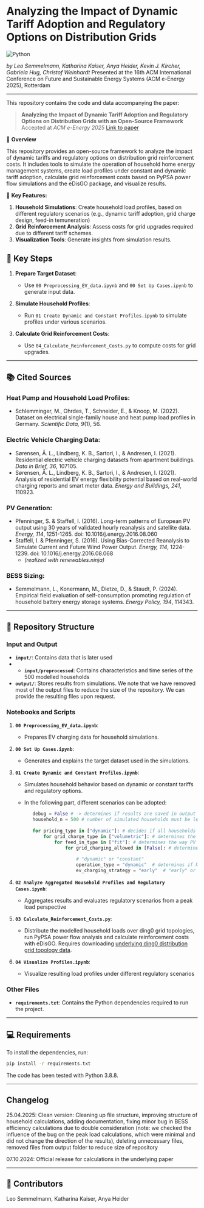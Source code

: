 # Analyzing the Impact of Dynamic Tariff Adoption and Regulatory Options on Distribution Grids

![Python](https://img.shields.io/badge/python-3.12-blue.svg)

*by Leo Semmelmann, Katharina Kaiser, Anya Heider, Kevin J. Kircher, Gabriela Hug, Christof Weinhardt*
Presented at the 16th ACM International Conference on Future and Sustainable Energy Systems (ACM e-Energy 2025), Rotterdam

---

This repository contains the code and data accompanying the paper:
> **Analyzing the Impact of Dynamic Tariff Adoption and Regulatory Options on Distribution Grids with an Open-Source Framework**
> Accepted at *ACM e-Energy 2025*
> [Link to paper](https://dl.acm.org/doi/10.1145/3679240.3734590)


🚀 **Overview**

This repository provides an open-source framework to analyze the impact of dynamic tariffs and regulatory options on distribution grid reinforcement costs. It includes tools to simulate the operation of household home energy management systems, create load profiles under constant and dynamic tariff adoption, calculate grid reinforcement costs based on PyPSA power flow simulations and the eDisGO package, and visualize results.

📄 **Key Features:**
1. **Household Simulations**: Create household load profiles, based on different regulatory scenarios (e.g., dynamic tariff adoption, grid charge design, feed-in temuneration)
2. **Grid Reinforcement Analysis**: Assess costs for grid upgrades required due to different tariff schemes.
3. **Visualization Tools**: Generate insights from simulation results.

## 🧩 Key Steps

1. **Prepare Target Dataset**:
   - Use `00 Preprocessing_EV_data.ipynb` and `00 Set Up Cases.ipynb` to generate input data.

2. **Simulate Household Profiles**:
   - Run `01 Create Dynamic and Constant Profiles.ipynb` to simulate profiles under various scenarios.

3. **Calculate Grid Reinforcement Costs**:
   - Use `04_Calculate_Reinforcement_Costs.py` to compute costs for grid upgrades.


---

## 📚 Cited Sources

### Heat Pump and Household Load Profiles:
- Schlemminger, M., Ohrdes, T., Schneider, E., & Knoop, M. (2022). Dataset on electrical single-family house and heat pump load profiles in Germany. *Scientific Data, 9*(1), 56.

### Electric Vehicle Charging Data:
- Sørensen, Å. L., Lindberg, K. B., Sartori, I., & Andresen, I. (2021). Residential electric vehicle charging datasets from apartment buildings. *Data in Brief, 36*, 107105.
- Sørensen, Å. L., Lindberg, K. B., Sartori, I., & Andresen, I. (2021). Analysis of residential EV energy flexibility potential based on real-world charging reports and smart meter data. *Energy and Buildings, 241*, 110923.

### PV Generation:
- Pfenninger, S. & Staffell, I. (2016). Long-term patterns of European PV output using 30 years of validated hourly reanalysis and satellite data. *Energy, 114*, 1251-1265. doi: 10.1016/j.energy.2016.08.060
- Staffell, I. & Pfenninger, S. (2016). Using Bias-Corrected Reanalysis to Simulate Current and Future Wind Power Output. *Energy, 114*, 1224-1239. doi: 10.1016/j.energy.2016.08.068
  - *(realized with renewables.ninja)*

### BESS Sizing:
- Semmelmann, L., Konermann, M., Dietze, D., & Staudt, P. (2024). Empirical field evaluation of self-consumption promoting regulation of household battery energy storage systems. *Energy Policy, 194*, 114343.

---


## 📂 Repository Structure

### **Input and Output**
- **`input/`**: Contains data that is later used
- - **`input/preprocessed`**: Contains characteristics and time series of the 500 modelled households
- **`output/`**: Stores results from simulations. We note that we have removed most of the output files to reduce the size of the repository. We can provide the resulting files upon request.

### **Notebooks and Scripts**
1. **`00 Preprocessing_EV_data.ipynb`**:
   - Prepares EV charging data for household simulations.

2. **`00 Set Up Cases.ipynb`**:
   - Generates and explains the target dataset used in the simulations.

3. **`01 Create Dynamic and Constant Profiles.ipynb`**:
   - Simulates household behavior based on dynamic or constant tariffs and regulatory options.
   - In the following part, different scenarios can be adopted: 

     ```python
        debug = False # -> determines if results are saved in output folder
        household_n = 500 # number of simulated households must be less than 500
        
        for pricing_type in ["dynamic"]: # decides if all households in the sample follow constant or dynamic tariffs ["constant","dynamic"]
            for grid_charge_type in ["volumetric"]: # determines the grid charge design, can be: ["volumetric","peak","segmented","rotating"]:
                for feed_in_type in ["fit"]: # determines the way PV feed in is remunerated ["fit","dynamic"]
                    for grid_charging_allowed in [False]: # determines if households can charge their BESS from the grid, default is False
        
                        # "dynamic" or "constant"
                        operation_type = "dynamic"  # determines if household's home energy management systems are operated dynamically, can either be "dynamic" or "constant"
                        ev_charging_strategy = "early"  # "early" or "spread"; only relevant for operation_type = "constant"
     ```

4. **`02 Analyze Aggregated Household Profiles and Regulatory Cases.ipynb`**:
   - Aggregates results and evaluates regulatory scenarios from a peak load perspective
  

5. **`03 Calculate_Reinforcement_Costs.py`**:
   - Distribute the modelled household loads over ding0 grid topologies, run PyPSA power flow analysis and calculate reinforcement costs with eDisGO. Requires downloading [underlying ding0 distribution grid topology data](https://zenodo.org/records/10405129).

6. **`04 Visualize Profiles.ipynb`**:
   - Visualize resulting load profiles under different regulatory scenarios


### **Other Files**
- **`requirements.txt`**: Contains the Python dependencies required to run the project.

---





## 💻 Requirements

To install the dependencies, run:
```bash
pip install -r requirements.txt
```
The code has been tested with Python 3.8.8.

---

## Changelog

25.04.2025: Clean version: Cleaning up file structure, improving structure of household calculations, adding documentation, fixing minor bug in BESS efficiency calculations due to double consideration (note: we checked the influence of the bug on the peak load calculations, which were minimal and did not change the direction of the results), deleting unnecessary files, removed files from output folder to reduce size of repository

07.10.2024: Official release for calculations in the underlying paper

---

## 🌟 Contributors
Leo Semmelmann, Katharina Kaiser, Anya Heider
